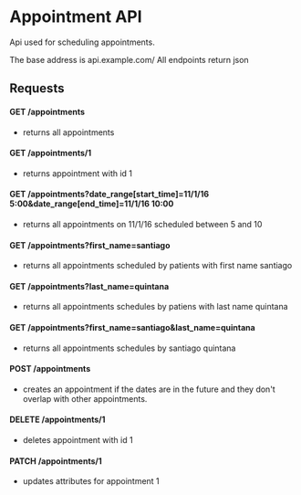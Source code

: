 # Appointment API

Api used for scheduling appointments.

The base address is api.example.com/
All endpoints return json

## Requests

#### GET /appointments
  + returns all appointments
#### GET /appointments/1 
  + returns appointment with id 1
#### GET /appointments?date_range[start_time]=11/1/16 5:00&date_range[end_time]=11/1/16 10:00
  + returns all appointments on 11/1/16 scheduled between 5 and 10
#### GET /appointments?first_name=santiago
  + returns all appointments scheduled by patients with first name santiago
#### GET /appointments?last_name=quintana
  + returns all appointments schedules by patiens with last name quintana
#### GET /appointments?first_name=santiago&last_name=quintana
  + returns all appointments schedules by santiago quintana

#### POST /appointments
  + creates an appointment if the dates are in the future and they don't overlap with other appointments.

#### DELETE /appointments/1
  + deletes appointment with id 1

#### PATCH /appointments/1
  + updates attributes for appointment 1